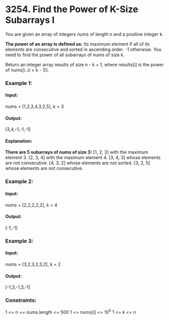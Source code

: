 # 3254. Find the Power of K-Size Subarrays I
You are given an array of integers nums of length n and a positive integer k.

**The power of an array is defined as:**
Its maximum element if all of its elements are consecutive and sorted in ascending order.
-1 otherwise.
You need to find the power of all 
subarrays
 of nums of size k.

Return an integer array results of size n - k + 1, where results[i] is the power of nums[i..(i + k - 1)].

### Example 1:
#### Input:
nums = [1,2,3,4,3,2,5], k = 3
#### Output:
[3,4,-1,-1,-1]
#### Explanation:
**There are 5 subarrays of nums of size 3:**
[1, 2, 3] with the maximum element 3.
[2, 3, 4] with the maximum element 4.
[3, 4, 3] whose elements are not consecutive.
[4, 3, 2] whose elements are not sorted.
[3, 2, 5] whose elements are not consecutive.

### Example 2:
#### Input:
nums = [2,2,2,2,2], k = 4
#### Output:
[-1,-1]

### Example 3:
#### Input:
nums = [3,2,3,2,3,2], k = 2
#### Output:
[-1,3,-1,3,-1]

### Constraints:
1 <= n == nums.length <= 500
1 <= nums[i] <= $`10^5`$
1 <= k <= n

